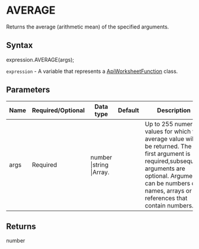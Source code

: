 # AVERAGE

Returns the average (arithmetic mean) of the specified arguments.

## Syntax

expression.AVERAGE(args);

`expression` - A variable that represents a [ApiWorksheetFunction](../ApiWorksheetFunction.md) class.

## Parameters

| **Name** | **Required/Optional** | **Data type** | **Default** | **Description** |
| ------------- | ------------- | ------------- | ------------- | ------------- |
| args | Required | number &#124;string &#124;Array.<number> |  | Up to 255 numeric values for which the average value will be returned. The first argument is required,subsequent arguments are optional. Arguments can be numbers or names, arrays or references that contain numbers. |

## Returns

number